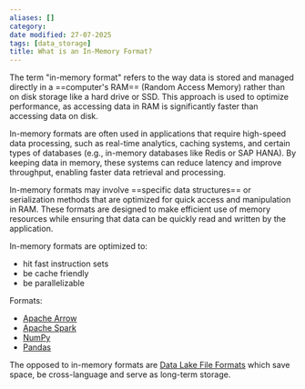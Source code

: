 ```yaml
---
aliases: []
category:
date modified: 27-07-2025
tags: [data_storage]
title: What is an In-Memory Format?
---
```

The term "in-memory format" refers to the way data is stored and managed directly in a ==computer's RAM== (Random Access Memory) rather than on disk storage like a hard drive or SSD. This approach is used to optimize performance, as accessing data in RAM is significantly faster than accessing data on disk.

In-memory formats are often used in applications that require high-speed data processing, such as real-time analytics, caching systems, and certain types of databases (e.g., in-memory databases like Redis or SAP HANA). By keeping data in memory, these systems can reduce latency and improve throughput, enabling faster data retrieval and processing.

In-memory formats may involve ==specific data structures== or serialization methods that are optimized for quick access and manipulation in RAM. These formats are designed to make efficient use of memory resources while ensuring that data can be quickly read and written by the application.

In-memory formats are optimized to:
- hit fast instruction sets 
- be cache friendly 
- be parallelizable

Formats:
- [Apache Arrow](term/apache%20arrow.md) 
- [Apache Spark](Apache%20Spark.md)
- [NumPy](term/numpy.md)
- [Pandas](term/pandas.md)

The opposed to in-memory formats are [Data Lake File Formats](Data%20Lake%20File%20Formats) which save space, be cross-language and serve as long-term storage. 


